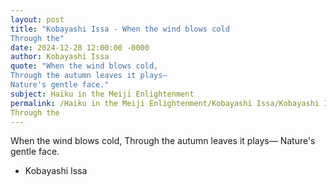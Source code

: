 ```yaml
---
layout: post
title: "Kobayashi Issa - When the wind blows cold
Through the"
date: 2024-12-28 12:00:00 -0000
author: Kobayashi Issa
quote: "When the wind blows cold,
Through the autumn leaves it plays—
Nature's gentle face."
subject: Haiku in the Meiji Enlightenment
permalink: /Haiku in the Meiji Enlightenment/Kobayashi Issa/Kobayashi Issa - When the wind blows cold
Through the
---
```


When the wind blows cold,
Through the autumn leaves it plays—
Nature's gentle face.

- Kobayashi Issa
